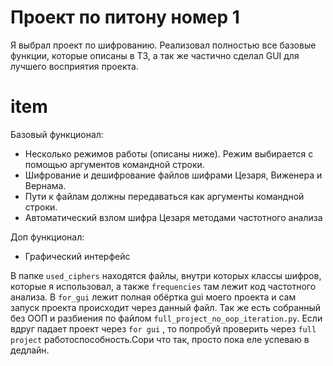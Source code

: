 # Проект по питону номер 1
 
Я выбрал проект по шифрованию. Реализовал полностью все базовые функции, которые описаны в ТЗ, а так же частично сделал GUI для лучшего восприятия проекта.

# item 
Базовый функционал:
- Несколько режимов работы (описаны ниже). Режим выбирается с помощью аргументов командной строки.
- Шифрование и дешифрование файлов шифрами Цезаря, Виженера и Вернама.
- Пути к файлам должны передаваться как аргументы командной строки.
- Автоматический взлом шифра Цезаря методами частотного анализа

Доп функционал:
- Графический интерфейс

В папке ``used_ciphers`` находятся файлы, внутри которых классы шифров, которые я использовал, а также ``frequencies`` там лежит код частотного анализа. В `for_gui` лежит полная обёртка gui моего проекта и сам запуск проекта происходит через данный файл.
Так же есть собранный без ООП и разбиения по файлом `full_project_no_oop_iteration.py`. Если вдруг падает проект через ``for gui`` , то попробуй проверить через ``full project`` работоспособность.Сори что так, просто пока еле успеваю в дедлайн.